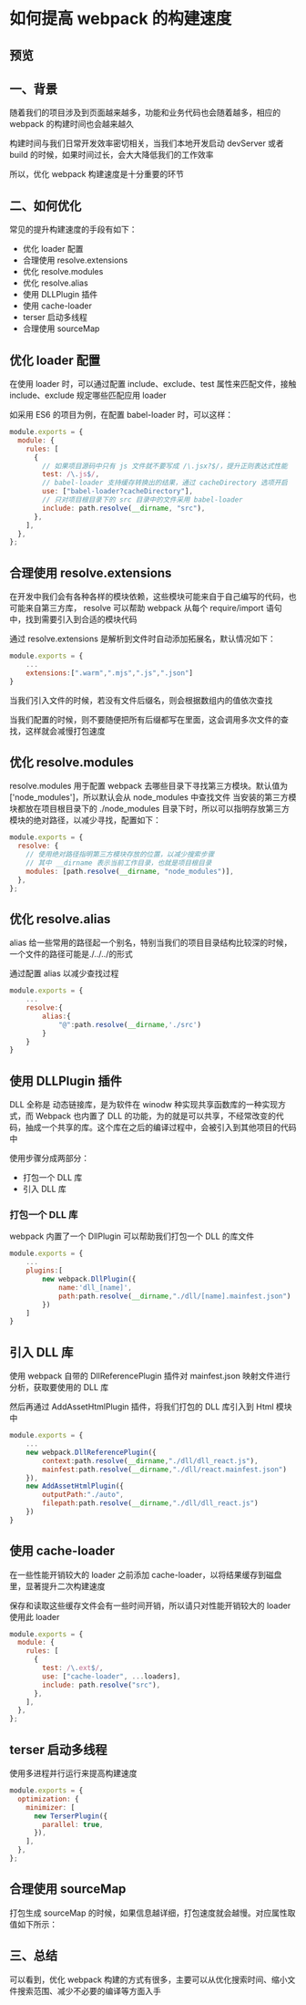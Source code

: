 # 如何提高 webpack 的构建速度

## 预览

<ViewerZoom src="../images/engineering/3a1b8620-b01b-11eb-85f6-6fac77c0c9b3.png" />

## 一、背景

随着我们的项目涉及到页面越来越多，功能和业务代码也会随着越多，相应的 webpack 的构建时间也会越来越久

构建时间与我们日常开发效率密切相关，当我们本地开发启动 devServer 或者 build 的时候，如果时间过长，会大大降低我们的工作效率

所以，优化 webpack 构建速度是十分重要的环节

## 二、如何优化

常见的提升构建速度的手段有如下：

- 优化 loader 配置
- 合理使用 resolve.extensions
- 优化 resolve.modules
- 优化 resolve.alias
- 使用 DLLPlugin 插件
- 使用 cache-loader
- terser 启动多线程
- 合理使用 sourceMap

## 优化 loader 配置

在使用 loader 时，可以通过配置 include、exclude、test 属性来匹配文件，接触 include、exclude 规定哪些匹配应用 loader

如采用 ES6 的项目为例，在配置 babel-loader 时，可以这样：

```javascript
module.exports = {
  module: {
    rules: [
      {
        // 如果项目源码中只有 js 文件就不要写成 /\.jsx?$/，提升正则表达式性能
        test: /\.js$/,
        // babel-loader 支持缓存转换出的结果，通过 cacheDirectory 选项开启
        use: ["babel-loader?cacheDirectory"],
        // 只对项目根目录下的 src 目录中的文件采用 babel-loader
        include: path.resolve(__dirname, "src"),
      },
    ],
  },
};
```

## 合理使用 resolve.extensions

在开发中我们会有各种各样的模块依赖，这些模块可能来自于自己编写的代码，也可能来自第三方库， resolve 可以帮助 webpack 从每个 require/import 语句中，找到需要引入到合适的模块代码

通过 resolve.extensions 是解析到文件时自动添加拓展名，默认情况如下：

```javascript
module.exports = {
    ...
    extensions:[".warm",".mjs",".js",".json"]
}
```

当我们引入文件的时候，若没有文件后缀名，则会根据数组内的值依次查找

当我们配置的时候，则不要随便把所有后缀都写在里面，这会调用多次文件的查找，这样就会减慢打包速度

## 优化 resolve.modules

resolve.modules 用于配置 webpack 去哪些目录下寻找第三方模块。默认值为['node_modules']，所以默认会从 node_modules 中查找文件 当安装的第三方模块都放在项目根目录下的 ./node_modules 目录下时，所以可以指明存放第三方模块的绝对路径，以减少寻找，配置如下：

```javascript
module.exports = {
  resolve: {
    // 使用绝对路径指明第三方模块存放的位置，以减少搜索步骤
    // 其中 __dirname 表示当前工作目录，也就是项目根目录
    modules: [path.resolve(__dirname, "node_modules")],
  },
};
```

## 优化 resolve.alias

alias 给一些常用的路径起一个别名，特别当我们的项目目录结构比较深的时候，一个文件的路径可能是./../../的形式

通过配置 alias 以减少查找过程

```javascript
module.exports = {
    ...
    resolve:{
        alias:{
            "@":path.resolve(__dirname,'./src')
        }
    }
}
```

## 使用 DLLPlugin 插件

DLL 全称是 动态链接库，是为软件在 winodw 种实现共享函数库的一种实现方式，而 Webpack 也内置了 DLL 的功能，为的就是可以共享，不经常改变的代码，抽成一个共享的库。这个库在之后的编译过程中，会被引入到其他项目的代码中

使用步骤分成两部分：

- 打包一个 DLL 库
- 引入 DLL 库

### 打包一个 DLL 库

webpack 内置了一个 DllPlugin 可以帮助我们打包一个 DLL 的库文件

```javascript
module.exports = {
    ...
    plugins:[
        new webpack.DllPlugin({
            name:'dll_[name]',
            path:path.resolve(__dirname,"./dll/[name].mainfest.json")
        })
    ]
}
```

## 引入 DLL 库

使用 webpack 自带的 DllReferencePlugin 插件对 mainfest.json 映射文件进行分析，获取要使用的 DLL 库

然后再通过 AddAssetHtmlPlugin 插件，将我们打包的 DLL 库引入到 Html 模块中

```javascript
module.exports = {
    ...
    new webpack.DllReferencePlugin({
        context:path.resolve(__dirname,"./dll/dll_react.js"),
        mainfest:path.resolve(__dirname,"./dll/react.mainfest.json")
    }),
    new AddAssetHtmlPlugin({
        outputPath:"./auto",
        filepath:path.resolve(__dirname,"./dll/dll_react.js")
    })
}
```

## 使用 cache-loader

在一些性能开销较大的 loader 之前添加 cache-loader，以将结果缓存到磁盘里，显著提升二次构建速度

保存和读取这些缓存文件会有一些时间开销，所以请只对性能开销较大的 loader 使用此 loader

```javascript
module.exports = {
  module: {
    rules: [
      {
        test: /\.ext$/,
        use: ["cache-loader", ...loaders],
        include: path.resolve("src"),
      },
    ],
  },
};
```

## terser 启动多线程

使用多进程并行运行来提高构建速度

```javascript
module.exports = {
  optimization: {
    minimizer: [
      new TerserPlugin({
        parallel: true,
      }),
    ],
  },
};
```

## 合理使用 sourceMap

打包生成 sourceMap 的时候，如果信息越详细，打包速度就会越慢。对应属性取值如下所示：
<ViewerZoom src="../images/engineering/11647af0-b01d-11eb-85f6-6fac77c0c9b3.png" />

## 三、总结
可以看到，优化 webpack 构建的方式有很多，主要可以从优化搜索时间、缩小文件搜索范围、减少不必要的编译等方面入手
